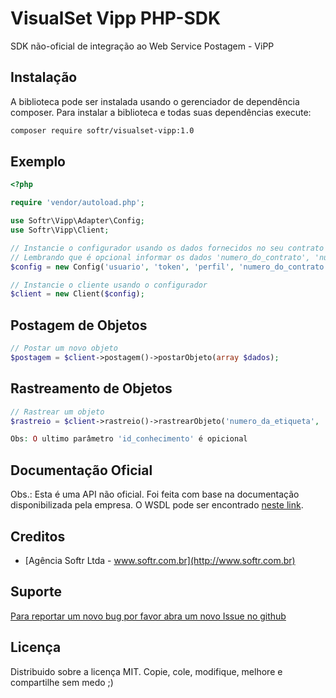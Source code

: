 VisualSet Vipp PHP-SDK
======================

SDK não-oficial de integração ao Web Service Postagem - ViPP

Instalação
----------

A biblioteca pode ser instalada usando o gerenciador de dependência composer. Para instalar a biblioteca e todas suas dependências execute:

```bash
composer require softr/visualset-vipp:1.0
```

Exemplo
-------

```php
<?php

require 'vendor/autoload.php';

use Softr\Vipp\Adapter\Config;
use Softr\Vipp\Client;

// Instancie o configurador usando os dados fornecidos no seu contrato de serviço.
// Lembrando que é opcional informar os dados 'numero_do_contrato', 'numero_do_cartao' e 'codigo_administrativo'.
$config = new Config('usuario', 'token', 'perfil', 'numero_do_contrato', 'numero_do_cartao', 'codigo_administrativo');

// Instancie o cliente usando o configurador
$client = new Client($config);
```

Postagem de Objetos
-------------------

```php
// Postar um novo objeto
$postagem = $client->postagem()->postarObjeto(array $dados);
```


Rastreamento de Objetos
-----------------------

```php
// Rastrear um objeto
$rastreio = $client->rastreio()->rastrearObjeto('numero_da_etiqueta', 'id_conhecimento');

Obs: O ultimo parâmetro 'id_conhecimento' é opicional
```

Documentação Oficial
--------------------

Obs.: Esta é uma API não oficial. Foi feita com base na documentação disponibilizada pela empresa. O WSDL pode ser encontrado [neste link](http://vpsrv.visualset.com.br/?wsdl).


Creditos
--------

* [Agência Softr Ltda - www.softr.com.br](http://www.softr.com.br)


Suporte
-------

[Para reportar um novo bug por favor abra um novo Issue no github](https://github.com/softr/visualset-vipp/issues)


Licença
-------

Distribuido sobre a licença MIT. Copie, cole, modifique, melhore e compartilhe sem medo ;)
